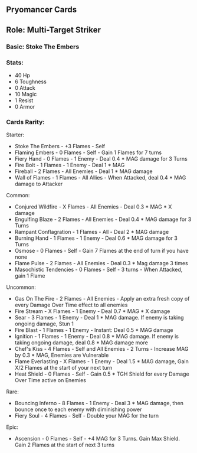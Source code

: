 ## Pryomancer Cards

## Role: Multi-Target Striker

### Basic: Stoke The Embers

### Stats:
- 40 Hp
- 6 Toughness
- 0 Attack
- 10 Magic
- 1 Resist
- 0 Armor

### Cards Rarity:

Starter:
- Stoke The Embers - +3 Flames - Self
- Flaming Embers - 0 Flames - Self - Gain 1 Flames for 7 turns
- Fiery Hand - 0 Flames - 1 Enemy - Deal 0.4 * MAG damage for 3 Turns
- Fire Bolt - 1 Flames - 1 Enemy - Deal 1 * MAG 
- Fireball - 2 Flames - All Enemies - Deal 1 * MAG damage
- Wall of Flames - 1 Flames - All Allies - When Attacked, deal 0.4 * MAG damage to Attacker

Common:
- Conjured Wildfire - X Flames - All Enemies - Deal 0.3 * MAG * X damage
- Engulfing Blaze - 2 Flames - All Enemies - Deal 0.4 * MAG damage for 3 Turns
- Rampant Conflagration - 1 Flames - All - Deal 2 * MAG damage
- Burning Hand - 1 Flames - 1 Enemy - Deal 0.6 * MAG damage for 3 Turns
- Osmose - 0 Flames - Self - Gain 7 Flames at the end of turn if you have none
- Flame Pulse - 2 Flames - All Enemies - Deal 0.3 * Mag damage 3 times
- Masochistic Tendencies - 0 Flames - Self - 3 turns - When Attacked, gain 1 Flame

Uncommon:
- Gas On The Fire - 2 Flames - All Enemies - Apply an extra fresh copy of every Damage Over Time effect to all enemies
- Fire Stream - X Flames - 1 Enemy - Deal 0.7 * MAG * X damage
- Sear - 3 Flames - 1 Enemy - Deal 1 * MAG damage. If enemy is taking ongoing damage, Stun 1
- Fire Blast - 1 Flames - 1 Enemy - Instant: Deal 0.5 * MAG damage
- Ignition - 1 Flames - 1 Enemy - Deal 0.8 * MAG damage. If enemy is taking ongoing damage, deal 0.8 * MAG damage more
- Chef's Kiss - 4 Flames - Self and All Enemies - 2 Turns - Increase MAG by 0.3 * MAG, Enemies are Vulnerable
- Flame Everlasting - X Flames - 1 Enemy - Deal 1.5 * MAG damage, Gain X/2 Flames at the start of your next turn
- Heat Shield - 0 Flames - Self - Gain 0.5 * TGH Shield for every Damage Over Time active on Enemies

Rare:
- Bouncing Inferno - 8 Flames - 1 Enemy - Deal 3 * MAG damage, then bounce once to each enemy with diminishing power
- Fiery Soul - 4 Flames - Self - Double your MAG for the turn

Epic:
- Ascension - 0 Flames - Self - +4 MAG for 3 Turns. Gain Max Shield. Gain 2 Flames at the start of next 3 turns
